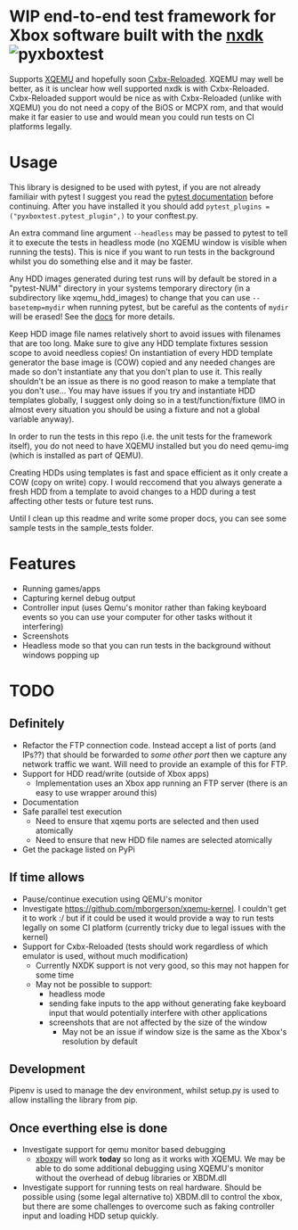 # WIP end-to-end test framework for Xbox software built with the [nxdk](https://github.com/XboxDev/nxdk) ![pyxboxtest](https://github.com/jcn509/pyxboxtest/workflows/pyxboxtest/badge.svg)
Supports [XQEMU](https://github.com/xqemu/xqemu) and hopefully soon [Cxbx-Reloaded](https://github.com/Cxbx-Reloaded/Cxbx-Reloaded). XQEMU may well be better, as it is unclear how well supported nxdk is with Cxbx-Reloaded. Cxbx-Reloaded support would be nice as with Cxbx-Reloaded (unlike with XQEMU) you do not need a copy of the BiOS or MCPX rom, and that would make it far easier to use and would mean you could run tests on CI platforms legally.

# Usage
This library is designed to be used with pytest, if you are not already familiair with pytest I suggest you read the [pytest documentation](https://docs.pytest.org) before continuing. After you have installed it you should add `pytest_plugins = ("pyxboxtest.pytest_plugin",)` to your conftest.py.

An extra command line argument `--headless` may be passed to pytest to tell it to execute the tests in headless mode (no XQEMU window is visible when running the tests). This is nice if you want to run tests in the background whilst you do something else and it may be faster.

Any HDD images generated during test runs will by default be stored in a "pytest-NUM" directory in your systems temporary directory (in a subdirectory like xqemu_hdd_images) to change that you can use `--basetemp=mydir` when running pytest, but be careful as the contents of `mydir` will be erased! See the [docs](https://pytest.org/en/latest/tmpdir.html#the-default-base-temporary-directory) for more details.

Keep HDD image file names relatively short to avoid issues with filenames that are too long.
Make sure to give any HDD template fixtures session scope to avoid needless copies! On instantiation of every HDD template generator the base image is (COW) copied and any needed changes are made so don't instantiate any that you don't plan to use it. This really shouldn't be an issue as there is no good reason to make a template that you don't use... You may have issues if you try and instantiate HDD templates globally, I suggest only doing so in a test/function/fixture (IMO in almost every situation you should be using a fixture and not a global variable anyway).

In order to run the tests in this repo (i.e. the unit tests for the framework itself), you do not need to have XQEMU installed but you do need qemu-img (which is installed as part of QEMU).

Creating HDDs using templates is fast and space efficient as it only create a COW (copy on write) copy. I would reccomend that you always generate a fresh HDD from a template to avoid changes to a HDD during a test affecting other tests or future test runs.

Until I clean up this readme and write some proper docs, you can see some sample tests in the sample_tests folder.

# Features
 - Running games/apps
 - Capturing kernel debug output
 - Controller input (uses Qemu's monitor rather than faking keyboard events so you can use your computer for other tasks without it interfering)
 - Screenshots
 - Headless mode so that you can run tests in the background without windows popping up

# TODO
## Definitely
- Refactor the FTP connection code. Instead accept a list of ports (and IPs??) that should be forwarded to *some other port* then we capture any network traffic we want. Will need to provide an example of this for FTP.
- Support for HDD read/write (outside of Xbox apps)
  - Implementation uses an Xbox app running an FTP server (there is an easy to use wrapper around this)
- Documentation
- Safe parallel test execution
  - Need to ensure that xqemu ports are selected and then used atomically
  - Need to ensure that new HDD file names are selected atomically
- Get the package listed on PyPi

## If time allows
- Pause/continue execution using QEMU's monitor
- Investigate https://github.com/mborgerson/xqemu-kernel. I couldn't get it to work :/ but if it could be used it would provide a way to run tests legally on some CI platform (currently tricky due to legal issues with the kernel)
- Support for Cxbx-Reloaded (tests should work regardless of which emulator is used, without much modification)
  - Currently NXDK support is not very good, so this may not happen for some time
  - May not be possible to support:
    - headless mode
    - sending fake inputs to the app without generating fake keyboard input that would potentially interfere with other applications
    - screenshots that are not affected by the size of the window
      - May not be an issue if window size is the same as the Xbox's resolution by default

## Development
Pipenv is used to manage the dev environment, whilst setup.py is used to allow installing the library from pip. 

## Once everthing else is done
- Investigate support for qemu monitor based debugging
  - [xboxpy](https://github.com/XboxDev/xboxpy) will work __today__ so long as it works with XQEMU. We may be able to do some additional debugging using XQEMU's monitor without the overhead of debug libraries or XBDM.dll
- Investigate support for running tests on real hardware. Should be possible using (some legal alternative to) XBDM.dll to control the xbox, but there are some challenges to overcome such as faking controller input and loading HDD setup quickly.